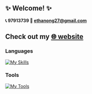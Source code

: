 ## ✨ Welcome! ✨

<!--
**eozkzoe/eozkzoe** is a ✨ _special_ ✨ repository because its `README.md` (this file) appears on your GitHub profile.

Here are some ideas to get you started:
- 🔭 I’m currently working on ...
- 🌱 I’m currently learning ...
- 👯 I’m looking to collaborate on ...
- 🤔 I’m looking for help with ...
- 💬 Ask me about ...
- 📫 How to reach me: ...
- 😄 Pronouns: ...
- ⚡ Fun fact: ...
-->
**📞 97913739  📧 ethanong27@gmail.com**

## Check out my [🌐 website](https://eozkzoe.github.io/portfolio)
### Languages
[![My Skills](https://skillicons.dev/icons?i=c,cpp,python,js,mysql)](https://skillicons.dev)
### Tools
[![My Tools](https://skillicons.dev/icons?i=ros,linux,opencv,unity,threejs,react,git,docker,arduino,latex,obsidian)](https://skillicons.dev)
